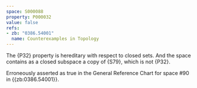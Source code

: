 ```yaml
---
space: S000088
property: P000032
value: false
refs:
- zb: "0386.54001"
  name: Counterexamples in Topology
---
```


The {P32} property is hereditary with respect to closed sets.  And the space contains as a closed subspace a copy of {S79}, which is not {P32}.

Erroneously asserted as true in the General Reference Chart for space #90 in
{{zb:0386.54001}}.

